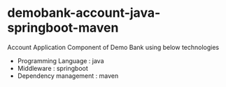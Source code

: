 # demobank-account-java-springboot-maven
Account Application Component of Demo Bank using below technologies
- Programming Language : java
- Middleware : springboot
- Dependency management : maven
